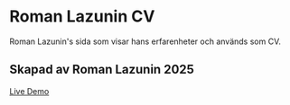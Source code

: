 # Roman Lazunin CV

Roman Lazunin's sida som visar hans erfarenheter och används som CV.

## Skapad av Roman Lazunin 2025

[Live Demo](https://roman-lazunin.github.io/resume-cv/)
